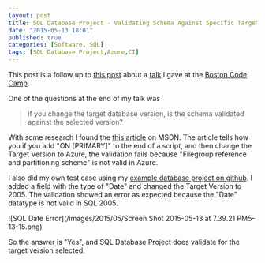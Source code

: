 ```yaml
---
layout: post
title: SQL Database Project - Validating Schema Against Specific Target Database Version
date: "2015-05-13 18:01"
published: true
categories: [Software, SQL]
tags: [SQL Database Project,Azure,CI]
---
```


This post is a follow up to [this post]({{site.baseurl}}/software/sql/2015/03/30/SQL%20into%20Version%20Control%20-%20Talk%20Questions.html) about a [talk](http://www.bostoncodecamp.com/CC23/Sessions/Details/14225) I gave at the [Boston Code Camp](http://www.bostoncodecamp.com/).

One of the questions at the end of my talk was

>if you change the target database version, is the schema validated against the selected version?
<!--more-->

With some research I found the [this article][41ed51ab] on MSDN.  The article tells how you if you add "ON [PRIMARY]" to the end of a script, and then change the Target Version to Azure, the validation fails because  "Filegroup reference and partitioning scheme" is not valid in Azure.

I also did my own test case using my [example database project on github][70c9a3a4].
I added a field with the type of "Date" and changed the Target Version to 2005. The validation showed an error as expected because the "Date" datatype is not valid in SQL 2005. 

![SQL Date Error](/images/2015/05/Screen Shot 2015-05-13 at 7.39.21 PM5-13-15.png)

So the answer is "Yes", and SQL Database Project does validate for the target version selected.

  [41ed51ab]: https://msdn.microsoft.com/en-us/hh272687(v=vs.103).aspx "MSDN Article"
  [41767920]: http://www.bostoncodecamp.com/ "Boston Code Camp"
  [d8c0da08]: http://www.bostoncodecamp.com/CC23/Sessions/Details/14225 "Boston Code Camp Talk"
  [70c9a3a4]: https://github.com/fhilton/SqlDbProject "Github project"

